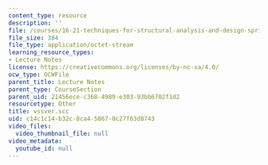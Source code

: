 ```yaml
---
content_type: resource
description: ''
file: /courses/16-21-techniques-for-structural-analysis-and-design-spring-2005/c14c1c14b32c8ca458670c27f63d8743_vssver.scc
file_size: 384
file_type: application/octet-stream
learning_resource_types:
- Lecture Notes
license: https://creativecommons.org/licenses/by-nc-sa/4.0/
ocw_type: OCWFile
parent_title: Lecture Notes
parent_type: CourseSection
parent_uid: 21456ece-c368-4989-e303-93bb6702f1d2
resourcetype: Other
title: vssver.scc
uid: c14c1c14-b32c-8ca4-5867-0c27f63d8743
video_files:
  video_thumbnail_file: null
video_metadata:
  youtube_id: null
---
```

